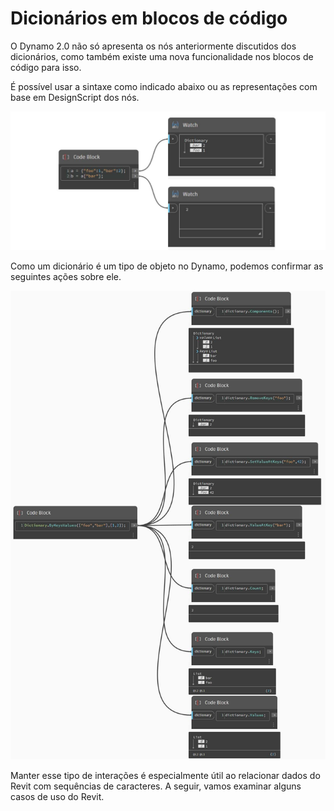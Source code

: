 # Dicionários em blocos de código

O Dynamo 2.0 não só apresenta os nós anteriormente discutidos dos dicionários, como também existe uma nova funcionalidade nos blocos de código para isso.

É possível usar a sintaxe como indicado abaixo ou as representações com base em DesignScript dos nós.

![](<../images/5-5/1/what is a dictionary - what are the changes (1) (2).jpg>)

Como um dicionário é um tipo de objeto no Dynamo, podemos confirmar as seguintes ações sobre ele.

![](../images/5-5/3/dictionariesincb-actionswithcodeblocks.jpg)

Manter esse tipo de interações é especialmente útil ao relacionar dados do Revit com sequências de caracteres. A seguir, vamos examinar alguns casos de uso do Revit.
